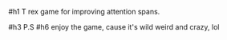#h1 T rex game for improving attention spans.

#h3 P.S
#h6 enjoy the game, cause it's wild weird and crazy, lol
